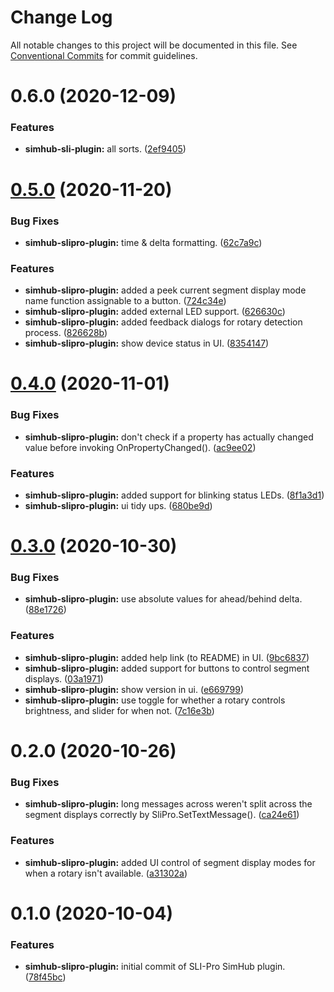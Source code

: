 # Change Log

All notable changes to this project will be documented in this file.
See [Conventional Commits](https://conventionalcommits.org) for commit guidelines.

# 0.6.0 (2020-12-09)

### Features

-   **simhub-sli-plugin:** all sorts. ([2ef9405](https://github.com/simelation/simhub-plugins/commit/2ef94052c09f10350139d4c666f97414ee5f2ce3))

# [0.5.0](https://github.com/simelation/simhub-plugins/compare/@simelation/simhub-slipro-plugin@0.4.0...@simelation/simhub-slipro-plugin@0.5.0) (2020-11-20)

### Bug Fixes

-   **simhub-slipro-plugin:** time & delta formatting. ([62c7a9c](https://github.com/simelation/simhub-plugins/commit/62c7a9c05e82ca720fc0311c0405a3a72fd191e6))

### Features

-   **simhub-slipro-plugin:** added a peek current segment display mode name function assignable to a button. ([724c34e](https://github.com/simelation/simhub-plugins/commit/724c34e0d5aa0780cc0abae5b9d17f148baf9b39))
-   **simhub-slipro-plugin:** added external LED support. ([626630c](https://github.com/simelation/simhub-plugins/commit/626630cdf5adb5a743ed24d531ae9e47ba81635a))
-   **simhub-slipro-plugin:** added feedback dialogs for rotary detection process. ([826628b](https://github.com/simelation/simhub-plugins/commit/826628bf1aa378a8ae45925e76bc1f2d0ad64a6f))
-   **simhub-slipro-plugin:** show device status in UI. ([8354147](https://github.com/simelation/simhub-plugins/commit/8354147eb7d208a8ab38767220af822e2c79c431))

# [0.4.0](https://github.com/simelation/simhub-plugins/compare/@simelation/simhub-slipro-plugin@0.3.0...@simelation/simhub-slipro-plugin@0.4.0) (2020-11-01)

### Bug Fixes

-   **simhub-slipro-plugin:** don't check if a property has actually changed value before invoking OnPropertyChanged(). ([ac9ee02](https://github.com/simelation/simhub-plugins/commit/ac9ee0271c6d797d341b0de12d9492b4606c2c4f))

### Features

-   **simhub-slipro-plugin:** added support for blinking status LEDs. ([8f1a3d1](https://github.com/simelation/simhub-plugins/commit/8f1a3d1fbc8fc78f72b672ffc43b1b68bdc63efb))
-   **simhub-slipro-plugin:** ui tidy ups. ([680be9d](https://github.com/simelation/simhub-plugins/commit/680be9d121c630e207e8009516b4d88e2bc00266))

# [0.3.0](https://github.com/simelation/simhub-plugins/compare/@simelation/simhub-slipro-plugin@0.2.0...@simelation/simhub-slipro-plugin@0.3.0) (2020-10-30)

### Bug Fixes

-   **simhub-slipro-plugin:** use absolute values for ahead/behind delta. ([88e1726](https://github.com/simelation/simhub-plugins/commit/88e17267568074aad41d38e13196990823bdbc9d))

### Features

-   **simhub-slipro-plugin:** added help link (to README) in UI. ([9bc6837](https://github.com/simelation/simhub-plugins/commit/9bc68374ee6bae7d0985ce5a0b049fac02dfd513))
-   **simhub-slipro-plugin:** added support for buttons to control segment displays. ([03a1971](https://github.com/simelation/simhub-plugins/commit/03a1971f21e49574a43e1ca483e8f13a8a776877))
-   **simhub-slipro-plugin:** show version in ui. ([e669799](https://github.com/simelation/simhub-plugins/commit/e669799ca311a84402d1fa2e8cda0e4ac68701b4))
-   **simhub-slipro-plugin:** use toggle for whether a rotary controls brightness, and slider for when not. ([7c16e3b](https://github.com/simelation/simhub-plugins/commit/7c16e3bf80382a8ac521e8d5aaa448d9558358b1))

# 0.2.0 (2020-10-26)

### Bug Fixes

-   **simhub-slipro-plugin:** long messages across weren't split across the segment displays correctly by SliPro.SetTextMessage(). ([ca24e61](https://github.com/simelation/simhub-plugins/commit/ca24e6109e32aa4d9d864edd1e34b017a9da6b1e))

### Features

-   **simhub-slipro-plugin:** added UI control of segment display modes for when a rotary isn't available. ([a31302a](https://github.com/simelation/simhub-plugins/commit/a31302ae18fdd330253cdfd2afa5efbaccff6698))

# 0.1.0 (2020-10-04)

### Features

-   **simhub-slipro-plugin:** initial commit of SLI-Pro SimHub plugin. ([78f45bc](https://github.com/simelation/simhub-plugins/commit/78f45bc959292a61fb4fdcc1d805ece3d0f25e92))
